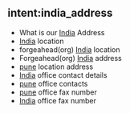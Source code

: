 ## intent:india_address
- What is our [India](location) Address 
- [India](location) location
- forgeahead(org) [India](location) location
- Forgeahead(org) [India](location) address
- [pune](location) location address
- [India](location) office contact details
- [pune](location) office contacts
- [pune](location) office fax number
- [India](location)  office fax number
